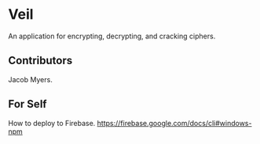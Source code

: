 # Veil

An application for encrypting, decrypting, and cracking ciphers.

## Contributors

Jacob Myers.

## For Self

How to deploy to Firebase.
https://firebase.google.com/docs/cli#windows-npm 